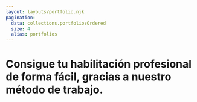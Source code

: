 ```yaml
---
layout: layouts/portfolio.njk
pagination:
  data: collections.portfoliosOrdered
  size: 4
  alias: portfolios
---
```

# Consigue tu <span>habilitación profesional</span> de forma fácil, gracias a nuestro <span>método de trabajo</span>.